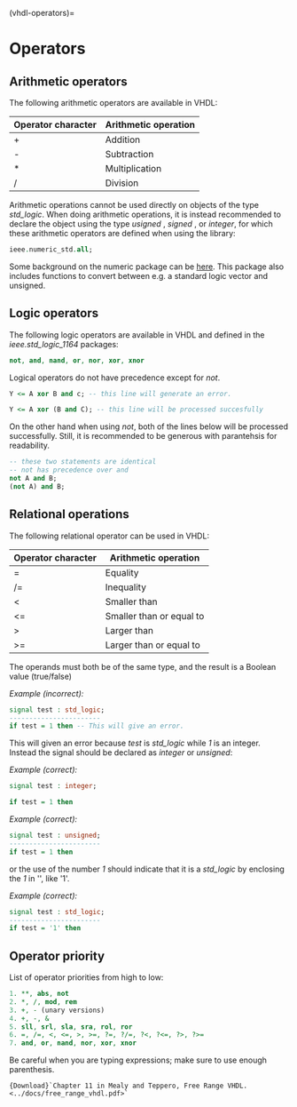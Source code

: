(vhdl-operators)=
# Operators

## Arithmetic operators

The following arithmetic operators are available in VHDL:



| Operator character | Arithmetic operation |
| ------------------ | -------------------- |
| +                  | Addition             |
| -                  | Subtraction          |
| *                  | Multiplication       |
| /                  | Division             |

Arithmetic operations cannot be used directly on objects of the type *std_logic*. When doing arithmetic operations, it is instead recommended to declare the object using the type *usigned* , *signed* , or *integer*, for which these arithmetic operators are defined when using the library:

```vhdl
ieee.numeric_std.all;
```

Some background on the numeric package can be [here](https://www.doulos.com/knowhow/vhdl/vhdl-vector-arithmetic-using-numeric_std/). This package also includes functions to convert between e.g. a standard logic vector and unsigned.

## Logic operators 

The following logic operators are available in VHDL and defined in the *ieee.std_logic_1164* packages:

```vhdl
not, and, nand, or, nor, xor, xnor
```

Logical operators do not have precedence except for *not*.

```vhdl
Y <= A xor B and c; -- this line will generate an error.

Y <= A xor (B and C); -- this line will be processed succesfully
```

On the other hand when using *not*, both of the lines below will be processed successfully. Still, it is recommended to be generous with parantehsis for readability.

```vhdl
-- these two statements are identical
-- not has precedence over and
not A and B;
(not A) and B;
```


## Relational operations

The following relational operator can be used in VHDL:

| Operator character | Arithmetic operation     |
| ------------------ | ------------------------ |
| =                  | Equality                 |
| /=                 | Inequality               |
| <                  | Smaller than             |
| <=                 | Smaller than or equal to |
| >                  | Larger than              |
| >=                 | Larger than or equal to  |


The operands must both be of the same type, and the result is a Boolean value (true/false)

_Example (incorrect):_

```vhdl
signal test : std_logic;
-----------------------
if test = 1 then -- This will give an error.
```


This will given an error because *test* is *std_logic* while *1* is an integer. Instead the signal should be declared as *integer* or *unsigned*:

_Example (correct):_
```vhdl
signal test : integer;

if test = 1 then
```

_Example (correct):_
```vhdl
signal test : unsigned;
-----------------------
if test = 1 then
```

or the use of the number *1* should indicate that it is a *std_logic* by enclosing the *1* in '', like '1'.


_Example (correct):_

```vhdl
signal test : std_logic;
-----------------------
if test = '1' then
```


## Operator priority 

List of operator priorities from high to low:

```vhdl
1. **, abs, not
2. *, /, mod, rem
3. +, - (unary versions)
4. +, -, &
5. sll, srl, sla, sra, rol, ror
6. =, /=, <, <=, >, >=, ?=, ?/=, ?<, ?<=, ?>, ?>=
7. and, or, nand, nor, xor, xnor
```

Be careful when you are typing expressions; make sure to use enough parenthesis.


```{admonition} Supplementary suggested reading
{Download}`Chapter 11 in Mealy and Teppero, Free Range VHDL. <../docs/free_range_vhdl.pdf>` 
```
